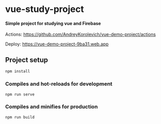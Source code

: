# vue-study-project
#### Simple project for studying vue and Firebase
Actions: https://github.com/AndreyKorolevich/vue-demo-project/actions

Deploy: https://vue-demo-project-9ba31.web.app

## Project setup
```
npm install
```

### Compiles and hot-reloads for development
```
npm run serve
```

### Compiles and minifies for production
```
npm run build
```
